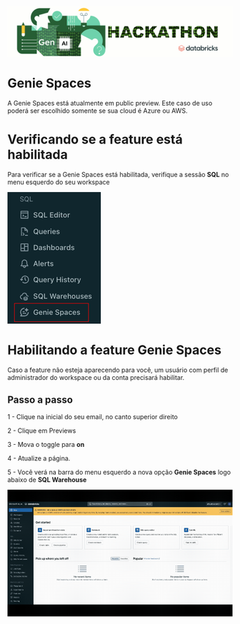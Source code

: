 ![til](images/head_genai_hackathon.gif)

# Genie Spaces

A Genie Spaces está atualmente em public preview. Este caso de uso poderá ser escolhido somente se sua cloud é Azure ou AWS.

# Verificando se a feature está habilitada

Para verificar se a Genie Spaces está habilitada, verifique a sessão **SQL** no menu esquerdo do seu workspace

![img](/images/Genie_enabled.png)

# Habilitando a feature Genie Spaces

Caso a feature não esteja aparecendo para você, um usuário com perfil de administrador do workspace ou da conta precisará habilitar.

## Passo a passo

1 - Clique na inicial do seu email, no canto superior direito

2 - Clique em Previews

3 - Mova o toggle para **on**

4 -  Atualize a página.

5 - Você verá na barra do menu esquerdo a nova opção **Genie Spaces** logo abaixo de **SQL Warehouse**

![til](/images/Genie_EnablingGenie.gif)  
